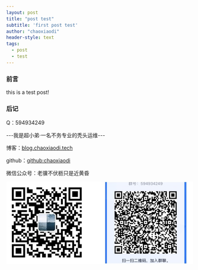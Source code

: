 ```yaml
---
layout: post
title: "post test"
subtitle: 'first post test'
author: "chaoxiaodi"
header-style: text
tags:
  - post
  - test
---
```


### 前言
this is a test post!

### 后记


Q：594934249

---我是超小弟·一名不务专业的秃头运维---

博客：[blog.chaoxiaodi.tech](https://blog.chaoxiaodi.tech)

github：[github:chaoxiaodi](https://github.com/chaoxiaodi)

微信公众号：老骥不伏枥只是近黄昏

![](/img/erweima.jpg)
